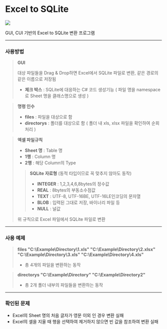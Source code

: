 Excel to SQLite
=

[![](https://img.shields.io/github/downloads/cr545l/ScreenToGif/total.svg)](https://github.com/cr545l/ScreenToGif/releases)

GUI, CUI 기반의 Excel to SQLite 변환 프로그램

---

### **사용방법**

> **GUI**
>
> 대상 파일들을 Drag & Drop하면 Excel에서 SQLite 파일로 변환, 같은 경로의 같은 이름으로 저장됨
> - **체크 박스** : SQLite에 대응하는 C# 코드 생성기능 ( 파일 명을 namespace로 Sheet 명을 클래스명으로 생성 )

> **명령 인수**
>  
> - **files** : 파일을 대상으로 함
> - **directorys** : 폴더를 대상으로 함 ( 폴더 내 xls, xlsx 파일을 확인하여 순회처리 )

> **엑셀 파일규칙**
>  
> - **Sheet 명** : Table 명
> - **1행** : Column 명
> - **2행** : 해당 Column의 Type
>
>> **SQLite 자료형** (동적 타입이므로 꼭 맞추지 않아도 동작)
>>
>> - **INTEGER** : 1,2,3,4,6,8bytes의 정수값
>> - **REAL** : 8bytes의 부동소수점값
>> - **TEXT** : UTF-8, UTF-16BE, UTF-16LE인코딩의 문자열
>> - **BLOB** : 입력된 그대로 저장, 바이너리 파일 등
>> - **NULL** : 널값
>
> 위 규칙으로 Excel 파일에서 SQLite 파일로 변환

---

### **사용 예제**

> **files "C:\Example\Directory\1.xls" "C:\Example\Directory\2.xlsx" "C:\Example\Directory\3.xls" "C:\Example\Directory\4.xls"**
> 
> - 총 4개의 파일을 변환하는 동작

> **directorys "C:\Example\Directory" "C:\Example\Directory2"**
>
> - 총 2개 폴더 내부의 파일들을 변환하는 동작

---

### **확인된 문제**
- Excel의 Sheet 명의 처음 글자가 영문 이외 인 경우 변환 실패
- Excel의 셀을 지울 때 행을 선택하여 제거하지 않으면 빈 값을 참조하여 변환 실패